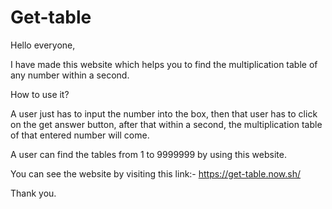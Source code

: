 # Get-table

Hello everyone,

I have made this website which helps you to find the multiplication table of any number within a second.

How to use it?

A user just has to input the number into the box, then that user has to click on the get answer button, after that within a second, the multiplication table of that entered number will come.

A user can find the tables from 1 to 9999999 by using this website.

You can see the website by visiting this link:- https://get-table.now.sh/

Thank you.
